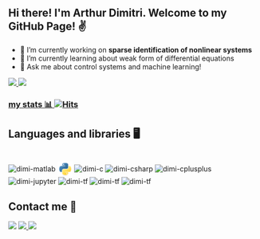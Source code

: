 ## Hi there! I'm Arthur Dimitri. Welcome to my GitHub Page! :v:


- 🔭 I’m currently working on **sparse identification of nonlinear systems**
- 🌱 I’m currently learning about weak form of differential equations
- 💬 Ask me about control systems and machine learning! 


 <div>
  <a href="https://github.com/https://github.com/dimitriarthur">
  <img height="180em" src="https://github-readme-stats.vercel.app/api?username=dimitriarthur&show_icons=true&theme=highcontrast&include_all_commits=true&count_private=true"/>
  <img height="180em" src="https://github-readme-stats.vercel.app/api/top-langs/?username=dimitriarthur&layout=compact&langs_count=7&theme=highcontrast"/>
</div>
 
 ### my stats 📊 [![Hits](https://hits.seeyoufarm.com/api/count/incr/badge.svg?url=https%3A%2F%2Fgithub.com%2Fdimitriarthur%2F&count_bg=%23AE98ED&title_bg=%23545151&icon=&icon_color=%23E7E7E7&title=hits&edge_flat=false)](https://hits.seeyoufarm.com)
 
 ## Languages and libraries :desktop_computer:
 
  <div style="display: inline_block"><br>
  <img align="center" alt="dimi-matlab" height="30" width="30" src="https://user-images.githubusercontent.com/50504364/130326223-675b1818-4a65-417b-8649-4c82bf2f1f88.png">
  <img align="center" alt="dimi-py" height="30" width="30" src="https://raw.githubusercontent.com/devicons/devicon/master/icons/python/python-original.svg">
  <img align="center" alt="dimi-c" height="30" width="30" src="https://user-images.githubusercontent.com/50504364/130326288-90246802-5be9-49e6-bfa2-37d043459a49.png">
  <img align="center" alt="dimi-csharp" height="30" width="30" src="https://user-images.githubusercontent.com/50504364/130326483-6d1aa5c0-c369-479c-b5f7-01116893841f.png">
  <img align="center" alt="dimi-cplusplus" height="30" width="30" src="https://user-images.githubusercontent.com/50504364/130326327-bb46ead9-c166-4496-827c-e18f67be7b71.png">
  <img align="center" alt="dimi-jupyter" height="30" width="30" src="https://user-images.githubusercontent.com/50504364/130326357-7aee2f21-dbc0-4c21-b938-8f8b1b19b6cd.png">
  <img align="center" alt="dimi-tf" height="30" width="30" src="https://user-images.githubusercontent.com/50504364/130327809-59c97fdd-62f4-4acc-baa5-c53fda9d4d68.png">
  <img align="center" alt="dimi-tf" height="30" width="30" src="https://user-images.githubusercontent.com/50504364/130327885-3787fa5d-c2b5-42ff-b89b-a4361f6fbb43.png">
  <img align="center" alt="dimi-tf" height="30" width="30" src="https://user-images.githubusercontent.com/50504364/130327900-cf8fc94b-8a5d-4ec0-bd3c-dcd9c01b6895.png">

</div>

  ##
 
## Contact me :envelope_with_arrow:
<div>
  <a href = "mailto:arthur.dimitri@ee.ufcg.edu.br"><img src="https://img.shields.io/badge/-Gmail-%23333?style=for-the-badge&logo=gmail&logoColor=white" target="_blank"></a>
   <a href="http://lattes.cnpq.br/0078892633874056" target="_blank"><img src="https://user-images.githubusercontent.com/50504364/130326727-b3e9d761-5eff-4265-8b4c-a09ea5f6dbf9.png">
  <a href="https://www.linkedin.com/in/arthur-dimitri-488705192/" target="_blank"><img src="https://img.shields.io/badge/-LinkedIn-%230077B5?style=for-the-badge&logo=linkedin&logoColor=white" target="_blank"></a> 
 
</div>
